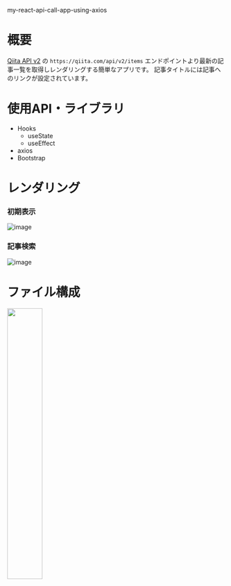 my-react-api-call-app-using-axios

# 概要

[Qiita API v2](https://qiita.com/api/v2/docs) の `https://qiita.com/api/v2/items` エンドポイントより最新の記事一覧を取得しレンダリングする簡単なアプリです。
記事タイトルには記事へのリンクが設定されています。

# 使用API・ライブラリ

- Hooks
  - useState
  - useEffect
- axios
- Bootstrap

# レンダリング

### 初期表示
![image](https://user-images.githubusercontent.com/59589496/106359205-710cd080-6354-11eb-830c-5bcc73b8c6a5.png)

### 記事検索
![image](https://user-images.githubusercontent.com/59589496/106359519-b4683e80-6356-11eb-8bb6-6d64fe3c78a6.png)

# ファイル構成

<img src="https://user-images.githubusercontent.com/59589496/106359260-e7a9ce00-6354-11eb-8b32-c8abf2e409e3.png" width="40%">
